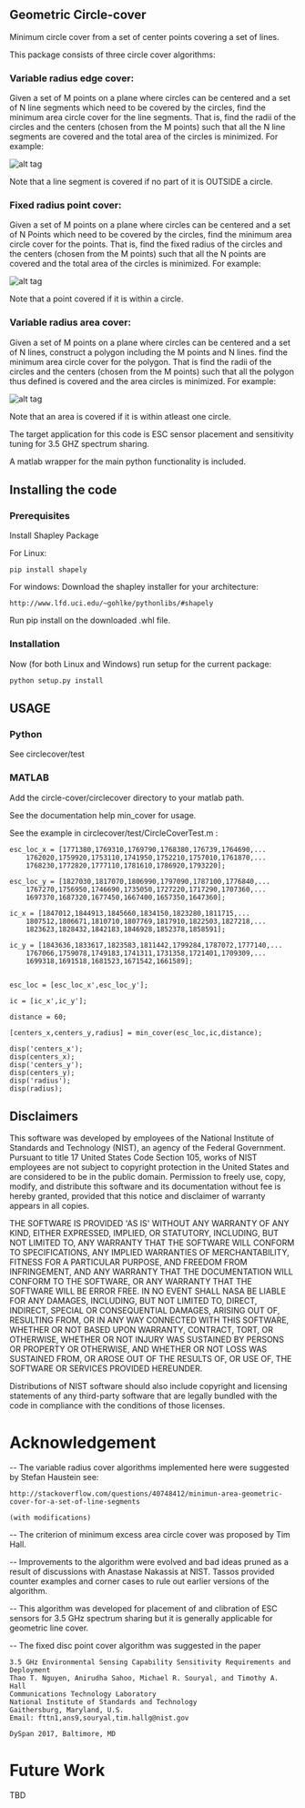 ## Geometric Circle-cover

Minimum circle cover from a set of center points covering a set of lines. 

This package consists of three circle cover algorithms:

### Variable radius edge cover:

Given a set of M points on a plane where circles can be centered and
a set of N line segments which need to be covered by the circles,
find the minimum area circle cover for the line segments. That is,
find the radii of the circles and the centers (chosen from the M points)
such that all the N line segments are covered and the total area of the
circles is minimized. For example:

![alt tag](figures/estuary_variableradiuslinecover.png)


Note that a line segment is covered if no part of it is OUTSIDE a circle.

### Fixed  radius point cover:
Given a set of M points on a plane where circles can be centered and
a set of N Points which need to be covered by the circles,
find the minimum area circle cover for the points. That is,
find the fixed radius of the circles and the centers (chosen from the M points)
such that all the N points are covered and the total area of the
circles is minimized. For example:

![alt tag](figures/estuary_fixedradiuspointcover.png)

Note that a point covered if it is within a circle.

### Variable  radius area cover:

Given a set of M points on a plane where circles can be centered and
a set of N lines, construct a polygon including the M points and N lines.
find the minimum area circle cover for the polygon. That is
find the radii of the circles and the centers (chosen from the M points)
such that all the polygon thus defined is covered and the area
circles is minimized. For example:

![alt tag](figures/estuary_areacover.png)

Note that an area is covered if it is within atleast one circle.

The target application for this code is ESC sensor placement and sensitivity
tuning for 3.5 GHZ spectrum sharing.

A matlab wrapper for the main python functionality is included.


## Installing the code

### Prerequisites

Install Shapley Package 

For Linux:

    pip install shapely


For windows: Download the shapley installer for your architecture:

    http://www.lfd.uci.edu/~gohlke/pythonlibs/#shapely

Run pip install on the downloaded .whl file.

### Installation 

Now (for both Linux and Windows) run setup for the current package:

    python setup.py install


## USAGE
### Python

See circlecover/test

### MATLAB

Add the circle-cover/circlecover directory to your matlab path.

See the documentation help min\_cover for usage.

See the example in circlecover/test/CircleCoverTest.m :


    esc_loc_x = [1771380,1769310,1769790,1768380,176739,1764690,...
        1762020,1759920,1753110,1741950,1752210,1757010,1761870,...
        1768230,1772820,1777110,1781610,1786920,1793220];

    esc_loc_y = [1827030,1817070,1806990,1797090,1787100,1776840,...
        1767270,1756950,1746690,1735050,1727220,1717290,1707360,...
        1697370,1687320,1677450,1667400,1657350,1647360];

    ic_x = [1847012,1844913,1845660,1834150,1823280,1811715,...
        1807512,1806671,1810710,1807769,1817910,1822503,1827218,...
        1823623,1828432,1842183,1846928,1852378,1858591];

    ic_y = [1843636,1833617,1823583,1811442,1799284,1787072,1777140,...
        1767066,1759078,1749183,1741311,1731358,1721401,1709309,...
        1699318,1691518,1681523,1671542,1661589];


    esc_loc = [esc_loc_x',esc_loc_y'];

    ic = [ic_x',ic_y'];

    distance = 60;

    [centers_x,centers_y,radius] = min_cover(esc_loc,ic,distance);

    disp('centers_x');
    disp(centers_x);
    disp('centers_y');
    disp(centers_y);
    disp('radius');
    disp(radius);




## Disclaimers

This software was developed by employees of the National Institute
of Standards and Technology (NIST), an agency of the Federal
Government. Pursuant to title 17 United States Code Section 105, works
of NIST employees are not subject to copyright protection in the United
States and are considered to be in the public domain. Permission to freely
use, copy, modify, and distribute this software and its documentation
without fee is hereby granted, provided that this notice and disclaimer
of warranty appears in all copies.

THE SOFTWARE IS PROVIDED 'AS IS' WITHOUT ANY WARRANTY OF ANY KIND,
EITHER EXPRESSED, IMPLIED, OR STATUTORY, INCLUDING, BUT NOT LIMITED
TO, ANY WARRANTY THAT THE SOFTWARE WILL CONFORM TO SPECIFICATIONS, ANY
IMPLIED WARRANTIES OF MERCHANTABILITY, FITNESS FOR A PARTICULAR PURPOSE,
AND FREEDOM FROM INFRINGEMENT, AND ANY WARRANTY THAT THE DOCUMENTATION
WILL CONFORM TO THE SOFTWARE, OR ANY WARRANTY THAT THE SOFTWARE WILL BE
ERROR FREE. IN NO EVENT SHALL NASA BE LIABLE FOR ANY DAMAGES, INCLUDING,
BUT NOT LIMITED TO, DIRECT, INDIRECT, SPECIAL OR CONSEQUENTIAL DAMAGES,
ARISING OUT OF, RESULTING FROM, OR IN ANY WAY CONNECTED WITH THIS
SOFTWARE, WHETHER OR NOT BASED UPON WARRANTY, CONTRACT, TORT, OR
OTHERWISE, WHETHER OR NOT INJURY WAS SUSTAINED BY PERSONS OR PROPERTY
OR OTHERWISE, AND WHETHER OR NOT LOSS WAS SUSTAINED FROM, OR AROSE OUT
OF THE RESULTS OF, OR USE OF, THE SOFTWARE OR SERVICES PROVIDED HEREUNDER.

Distributions of NIST software should also include copyright and licensing
statements of any third-party software that are legally bundled with
the code in compliance with the conditions of those licenses.



Acknowledgement
===============


-- The variable radius cover algorithms implemented here were suggested by Stefan Haustein see:

	http://stackoverflow.com/questions/40748412/minimun-area-geometric-cover-for-a-set-of-line-segments

    (with modifications)

-- The criterion of minimum excess area circle cover was proposed by Tim Hall. 

-- Improvements to the algorithm were evolved and bad ideas pruned as
   a result of discussions with Anastase Nakassis at NIST.
   Tassos provided counter examples and corner cases to rule out
   earlier versions of the algorithm. 

-- This algorithm was developed for placement of and clibration of ESC
   sensors for 3.5 GHz spectrum sharing but it is generally applicable 
   for geometric line cover.

-- The fixed disc point cover algorithm was suggested in the paper

    3.5 GHz Environmental Sensing Capability Sensitivity Requirements and Deployment
    Thao T. Nguyen, Anirudha Sahoo, Michael R. Souryal, and Timothy A. Hall
    Communications Technology Laboratory
    National Institute of Standards and Technology
    Gaithersburg, Maryland, U.S.
    Email: fttn1,ans9,souryal,tim.hallg@nist.gov

    DySpan 2017, Baltimore, MD

Future Work
==========

TBD


